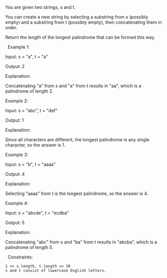 You are given two strings, s and t.

You can create a new string by selecting a substring from s (possibly empty) and a substring from t (possibly empty), then concatenating them in order.

Return the length of the longest palindrome that can be formed this way.

 
Example 1:


Input: s = "a", t = "a"

Output: 2

Explanation:

Concatenating "a" from s and "a" from t results in "aa", which is a palindrome of length 2.


Example 2:


Input: s = "abc", t = "def"

Output: 1

Explanation:

Since all characters are different, the longest palindrome is any single character, so the answer is 1.


Example 3:


Input: s = "b", t = "aaaa"

Output: 4

Explanation:

Selecting "aaaa" from t is the longest palindrome, so the answer is 4.


Example 4:


Input: s = "abcde", t = "ecdba"

Output: 5

Explanation:

Concatenating "abc" from s and "ba" from t results in "abcba", which is a palindrome of length 5.


 
Constraints:


	1 <= s.length, t.length <= 30
	s and t consist of lowercase English letters.

